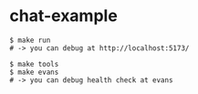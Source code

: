 chat-example
==

```shell
$ make run
# -> you can debug at http://localhost:5173/

$ make tools
$ make evans
# -> you can debug health check at evans
```
